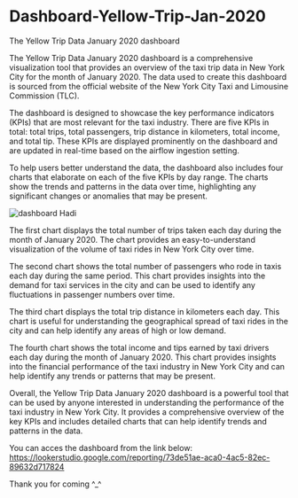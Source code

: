 # Dashboard-Yellow-Trip-Jan-2020
The Yellow Trip Data January 2020 dashboard 

The Yellow Trip Data January 2020 dashboard is a comprehensive visualization tool that provides an overview of the taxi trip data in New York City for the month of January 2020. The data used to create this dashboard is sourced from the official website of the New York City Taxi and Limousine Commission (TLC).

The dashboard is designed to showcase the key performance indicators (KPIs) that are most relevant for the taxi industry. There are five KPIs in total: total trips, total passengers, trip distance in kilometers, total income, and total tip. These KPIs are displayed prominently on the dashboard and are updated in real-time based on the airflow ingestion setting.

To help users better understand the data, the dashboard also includes four charts that elaborate on each of the five KPIs by day range. The charts show the trends and patterns in the data over time, highlighting any significant changes or anomalies that may be present.

![dashboard Hadi](https://user-images.githubusercontent.com/25885092/225277928-b7560d39-7e21-496f-8a78-7d16b3efbcbb.png)

The first chart displays the total number of trips taken each day during the month of January 2020. The chart provides an easy-to-understand visualization of the volume of taxi rides in New York City over time.

The second chart shows the total number of passengers who rode in taxis each day during the same period. This chart provides insights into the demand for taxi services in the city and can be used to identify any fluctuations in passenger numbers over time.

The third chart displays the total trip distance in kilometers each day. This chart is useful for understanding the geographical spread of taxi rides in the city and can help identify any areas of high or low demand.

The fourth chart shows the total income and tips earned by taxi drivers each day during the month of January 2020. This chart provides insights into the financial performance of the taxi industry in New York City and can help identify any trends or patterns that may be present.

Overall, the Yellow Trip Data January 2020 dashboard is a powerful tool that can be used by anyone interested in understanding the performance of the taxi industry in New York City. It provides a comprehensive overview of the key KPIs and includes detailed charts that can help identify trends and patterns in the data.

You can acces the dashboard from the link below:
https://lookerstudio.google.com/reporting/73de51ae-aca0-4ac5-82ec-89632d717824

Thank you for coming ^_^

